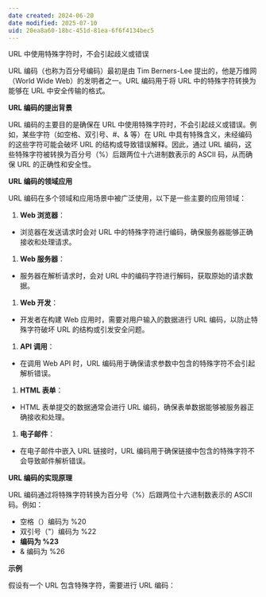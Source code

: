 ```yaml
---
date created: 2024-06-20
date modified: 2025-07-10
uid: 20ea8a60-18bc-451d-81ea-6f6f4134bec5
---
```


URL 中使用特殊字符时，不会引起歧义或错误

<!-- more -->

URL 编码（也称为百分号编码）最初是由 Tim Berners-Lee 提出的，他是万维网（World Wide Web）的发明者之一。URL 编码用于将 URL 中的特殊字符转换为能够在 URL 中安全传输的格式。

  

**URL 编码的提出背景**

  

URL 编码的主要目的是确保在 URL 中使用特殊字符时，不会引起歧义或错误。例如，某些字符（如空格、双引号、#、& 等）在 URL 中具有特殊含义，未经编码的这些字符可能会破坏 URL 的结构或导致错误解释。因此，通过 URL 编码，这些特殊字符被转换为百分号（%）后跟两位十六进制数表示的 ASCII 码，从而确保 URL 的正确性和安全性。

  

**URL 编码的领域应用**

  

URL 编码在多个领域和应用场景中被广泛使用，以下是一些主要的应用领域：

  

1. **Web 浏览器**：

- 浏览器在发送请求时会对 URL 中的特殊字符进行编码，确保服务器能够正确接收和处理请求。

1. **Web 服务器**：

- 服务器在解析请求时，会对 URL 中的编码字符进行解码，获取原始的请求数据。

1. **Web 开发**：

- 开发者在构建 Web 应用时，需要对用户输入的数据进行 URL 编码，以防止特殊字符破坏 URL 的结构或引发安全问题。

1. **API 调用**：

- 在调用 Web API 时，URL 编码用于确保请求参数中包含的特殊字符不会引起解析错误。

1. **HTML 表单**：

- HTML 表单提交的数据通常会进行 URL 编码，确保表单数据能够被服务器正确接收和处理。

1. **电子邮件**：

- 在电子邮件中嵌入 URL 链接时，URL 编码用于确保链接中包含的特殊字符不会导致邮件解析错误。

  

**URL 编码的实现原理**

  

URL 编码通过将特殊字符转换为百分号（%）后跟两位十六进制数表示的 ASCII 码。例如：

  

- 空格（）编码为 %20
- 双引号（"）编码为 %22
- **编码为 %23**
- & 编码为 %26

  

**示例**

  

假设有一个 URL 包含特殊字符，需要进行 URL 编码：
